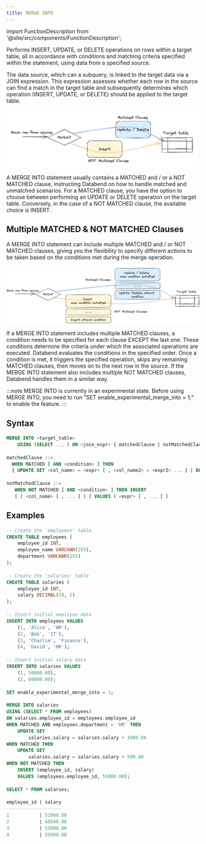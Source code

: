 ```yaml
---
title: MERGE INTO
---
```

import FunctionDescription from '@site/src/components/FunctionDescription';

<FunctionDescription description="Introduced: v1.2.89"/>

Performs INSERT, UPDATE, or DELETE operations on rows within a target table, all in accordance with conditions and matching criteria specified within the statement, using data from a specified source.

The data source, which can a subquery, is linked to the target data via a JOIN expression. This expression assesses whether each row in the source can find a match in the target table and subsequently determines which operation (INSERT, UPDATE, or DELETE) should be applied to the target table.

![Alt text](../../../public/img/sql/merge-into-single-clause.png)

A MERGE INTO statement usually contains a MATCHED and / or a NOT MATCHED clause, instructing Databend on how to handle matched and unmatched scenarios. For a MATCHED clause, you have the option to choose between performing an UPDATE or DELETE operation on the target table. Conversely, in the case of a NOT MATCHED clause, the available choice is INSERT.

## Multiple MATCHED & NOT MATCHED Clauses

A MERGE INTO statement can include multiple MATCHED and / or NOT MATCHED clauses, giving you the flexibility to specify different actions to be taken based on the conditions met during the merge operation.

![Alt text](../../../public/img/sql/merge-into-multi-clause.png)

If a MERGE INTO statement includes multiple MATCHED clauses, a condition needs to be specified for each clause EXCEPT the last one. These conditions determine the criteria under which the associated operations are executed. Databend evaluates the conditions in the specified order. Once a condition is met, it triggers the specified operation, skips any remaining MATCHED clauses, then moves on to the next row in the source. If the MERGE INTO statement also includes multiple NOT MATCHED clauses, Databend handles them in a similar way.

:::note
MERGE INTO is currently in an experimental state. Before using MERGE INTO, you need to run "SET enable_experimental_merge_into = 1;" to enable the feature.
:::

## Syntax

```sql
MERGE INTO <target_table> 
    USING (SELECT ... ) ON <join_expr> { matchedClause | notMatchedClause } [ ... ]

matchedClause ::=
  WHEN MATCHED [ AND <condition> ] THEN 
  { UPDATE SET <col_name> = <expr> [ , <col_name2> = <expr2> ... ] | DELETE } 

notMatchedClause ::=
   WHEN NOT MATCHED [ AND <condition> ] THEN INSERT 
   [ ( <col_name> [ , ... ] ) ] VALUES ( <expr> [ , ... ] )
```

## Examples

```sql
-- Create the 'employees' table
CREATE TABLE employees (
    employee_id INT,
    employee_name VARCHAR(255),
    department VARCHAR(255)
);

-- Create the 'salaries' table
CREATE TABLE salaries (
    employee_id INT,
    salary DECIMAL(10, 2)
);

-- Insert initial employee data
INSERT INTO employees VALUES
    (1, 'Alice', 'HR'),
    (2, 'Bob', 'IT'),
    (3, 'Charlie', 'Finance'),
    (4, 'David', 'HR');

-- Insert initial salary data
INSERT INTO salaries VALUES
    (1, 50000.00),
    (2, 60000.00);

SET enable_experimental_merge_into = 1;

MERGE INTO salaries
USING (SELECT * FROM employees)
ON salaries.employee_id = employees.employee_id
WHEN MATCHED AND employees.department = 'HR' THEN
    UPDATE SET
        salaries.salary = salaries.salary + 1000.00
WHEN MATCHED THEN
    UPDATE SET
        salaries.salary = salaries.salary + 500.00
WHEN NOT MATCHED THEN
    INSERT (employee_id, salary)
    VALUES (employees.employee_id, 55000.00);

SELECT * FROM salaries;

employee_id | salary
--------------------
1           | 51000.00
2           | 60500.00
3           | 55000.00
4           | 55000.00
```